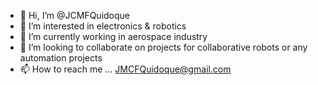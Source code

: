 - 👋 Hi, I’m @JCMFQuidoque
- 👀 I’m interested in electronics & robotics
- 🌱 I’m currently working in aerospace industry
- 💞️ I’m looking to collaborate on projects for collaborative robots or any automation projects
- 📫 How to reach me ... JMCFQuidoque@gmail.com

<!---
JCMFQuidoque/JCMFQuidoque is a ✨ special ✨ repository because its `README.md` (this file) appears on your GitHub profile.
You can click the Preview link to take a look at your changes.
--->
